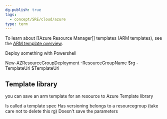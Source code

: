 ```yaml
---
dg-publish: true
tags:
  - concept/SRE/cloud/azure 
type: term
---
```


To learn about [[Azure Resource Manager]] templates (ARM templates), see the [ARM template overview](https://learn.microsoft.com/en-us/azure/azure-resource-manager/templates/overview). 

Deploy something with Powershell

New-AZResourceGroupDeployment -ResourceGroupName $rg -TemplateUri $TemplateUri 


## Template library

you can save an arm template for an resource to Azure Template library

Is called a template spec
Has versioning
belongs to a resourcegroup (take care not to delete this rg)
Doesn't save the parameters
